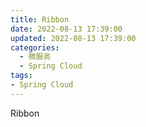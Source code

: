 ```yaml
---
title: Ribbon
date: 2022-08-13 17:39:00
updated: 2022-08-13 17:39:00
categories:
  - 微服务
  - Spring Cloud
tags:
- Spring Cloud
---
```


Ribbon

<!-- more -->